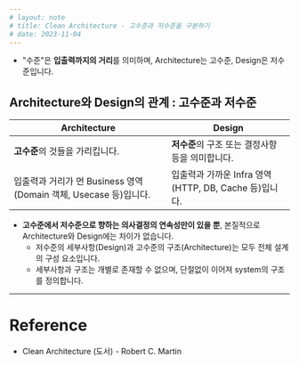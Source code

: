 ```yaml
---
# layout: note
# title: Clean Architecture - 고수준과 저수준을 구분하기
# date: 2023-11-04
---
```




- "수준"은 **입출력까지의 거리**를 의미하며, Architecture는 고수준, Design은 저수준입니다.




## Architecture와 Design의 관계 : 고수준과 저수준

| Architecture | Design |
| - | - |
| **고수준**의 것들을 가리킵니다. | **저수준**의 구조 또는 결정사항 등을 의미합니다. |
| 입출력과 거리가 먼 Business 영역(Domain 객체, Usecase 등)입니다. | 입출력과 가까운 Infra 영역(HTTP, DB, Cache 등)입니다. |

- **고수준에서 저수준으로 향하는 의사결정의 연속성만이 있을 뿐**, 본질적으로 Architecture와 Design에는 차이가 없습니다.
    - 저수준의 세부사항(Design)과 고수준의 구조(Architecture)는 모두 전체 설계의 구성 요소입니다.
    - 세부사항과 구조는 개별로 존재할 수 없으며, 단절없이 이어져 system의 구조를 정의합니다.




---




# Reference

- Clean Architecture (도서) - Robert C. Martin
